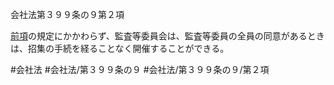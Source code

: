 会社法第３９９条の９第２項

[前項](会社法＿＿＿＿第３９９条の９第１項)の規定にかかわらず、監査等委員会は、監査等委員の全員の同意があるときは、招集の手続を経ることなく開催することができる。

#会社法
#会社法/第３９９条の９
#会社法/第３９９条の９/第２項
